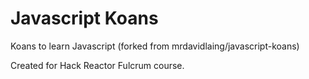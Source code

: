 # Javascript Koans

Koans to learn Javascript (forked from mrdavidlaing/javascript-koans)

Created for Hack Reactor Fulcrum course.
